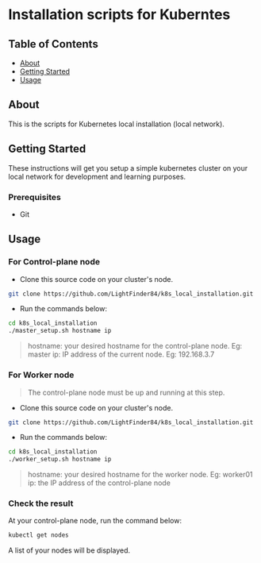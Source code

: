 # Installation scripts for Kuberntes

## Table of Contents

- [About](#about)
- [Getting Started](#getting_started)
- [Usage](#usage)

## About <a name = "about"></a>

This is the scripts for Kubernetes local installation (local network).

## Getting Started <a name = "getting_started"></a>

These instructions will get you setup a simple kubernetes cluster on your local network for development and learning purposes.

### Prerequisites

- Git

## Usage <a name = "usage"></a>

### For Control-plane node
- Clone this source code on your cluster's node.
```bash
git clone https://github.com/LightFinder84/k8s_local_installation.git
```
- Run the commands below:
```bash
cd k8s_local_installation
./master_setup.sh hostname ip
```
> hostname: your desired hostname for the control-plane node. Eg: master
> ip: IP address of the current node. Eg: 192.168.3.7

### For Worker node
> The control-plane node must be up and running at this step.
- Clone this source code on your cluster's node.
```bash
git clone https://github.com/LightFinder84/k8s_local_installation.git
```
- Run the commands below:
```bash
cd k8s_local_installation
./worker_setup.sh hostname ip
```
> hostname: your desired hostname for the worker node. Eg: worker01
> ip: the IP address of the control-plane node


### Check the result
At your control-plane node, run the command below:
```bash
kubectl get nodes
```
A list of your nodes will be displayed.
